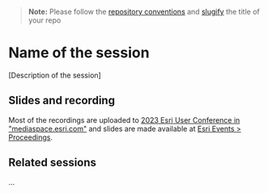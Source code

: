 > **Note:** Please follow the [repository conventions](https://github.com/EsriDevEvents/contributor-guides/blob/main/conventions.md#conventions-for-repositories) and [slugify](https://slugify.online/) the title of your repo

# Name of the session

[Description of the session]

## Slides and recording

Most of the recordings are uploaded to [2023 Esri User Conference in "mediaspace.esri.com"](https://mediaspace.esri.com/) and slides are made available at [Esri Events > Proceedings](https://www.esri.com/en-us/about/events/index/proceedings).

## Related sessions

...
